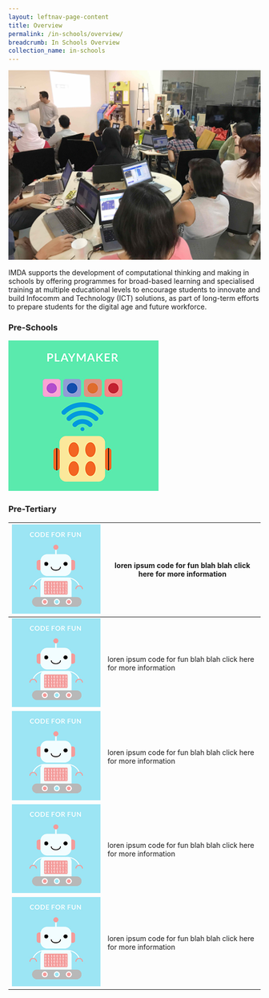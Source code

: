 ```yaml
---
layout: leftnav-page-content
title: Overview
permalink: /in-schools/overview/
breadcrumb: In Schools Overview
collection_name: in-schools
---
```

![In Schools Overview](/images/in-schools/overview/in-schools-overview.jpg)

IMDA supports the development of computational thinking and making in schools by offering programmes for broad-based learning and specialised training at multiple educational levels to encourage students to innovate and build Infocomm and Technology (ICT) solutions, as part of long-term efforts to prepare students for the digital age and future workforce.

### Pre-Schools

[<img src="/images/in-schools/overview/Playmaker_Icon.jpg" alt= "playmaker" width="300" height="300">](https://isomer-dlp-staging.netlify.com/in-schools/playmaker-overview/)

### Pre-Tertiary

| ![code for fun](/images/in-schools/overview/Code_For_Fun_Icon_V2.jpg)  |  loren ipsum code for fun blah blah click here for more information |
|---|---|
| ![code for fun](/images/in-schools/overview/Code_For_Fun_Icon_V2.jpg)  | loren ipsum code for fun blah blah click here for more information  |
|  ![code for fun](/images/in-schools/overview/Code_For_Fun_Icon_V2.jpg)  |  loren ipsum code for fun blah blah click here for more information |  loren ipsum code for fun blah blah click here for more information |
|  ![code for fun](/images/in-schools/overview/Code_For_Fun_Icon_V2.jpg) | loren ipsum code for fun blah blah click here for more information  |
| ![code for fun](/images/in-schools/overview/Code_For_Fun_Icon_V2.jpg)  |  loren ipsum code for fun blah blah click here for more information |
